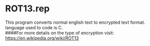 # ROT13.rep
This program converts normal english text to encrypted text format.<br>
language used to code is C.\
####For more details on the type of encryption visit:\
https://en.wikipedia.org/wiki/ROT13

